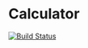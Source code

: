 # Calculator
[![Build Status](https://travis-ci.com/Yanta07/calculator.sln?branch=master)](https://travis-ci.com/Yanta07/KURSACH)
